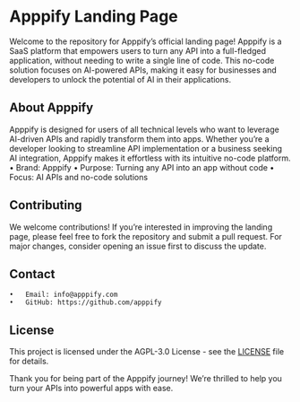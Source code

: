 # Apppify Landing Page

Welcome to the repository for Apppify’s official landing page! Apppify is a SaaS platform that empowers users to turn any API into a full-fledged application, without needing to write a single line of code. This no-code solution focuses on AI-powered APIs, making it easy for businesses and developers to unlock the potential of AI in their applications.

## About Apppify

Apppify is designed for users of all technical levels who want to leverage AI-driven APIs and rapidly transform them into apps. Whether you’re a developer looking to streamline API implementation or a business seeking AI integration, Apppify makes it effortless with its intuitive no-code platform.
	•	Brand: Apppify
	•	Purpose: Turning any API into an app without code
	•	Focus: AI APIs and no-code solutions

## Contributing

We welcome contributions! If you’re interested in improving the landing page, please feel free to fork the repository and submit a pull request. For major changes, consider opening an issue first to discuss the update.

## Contact

	•	Email: info@apppify.com
	•	GitHub: https://github.com/apppify

## License

This project is licensed under the AGPL-3.0 License - see the [LICENSE](https://github.com/apppify/landing/LICENSE.md) file for details.

Thank you for being part of the Apppify journey! We’re thrilled to help you turn your APIs into powerful apps with ease.